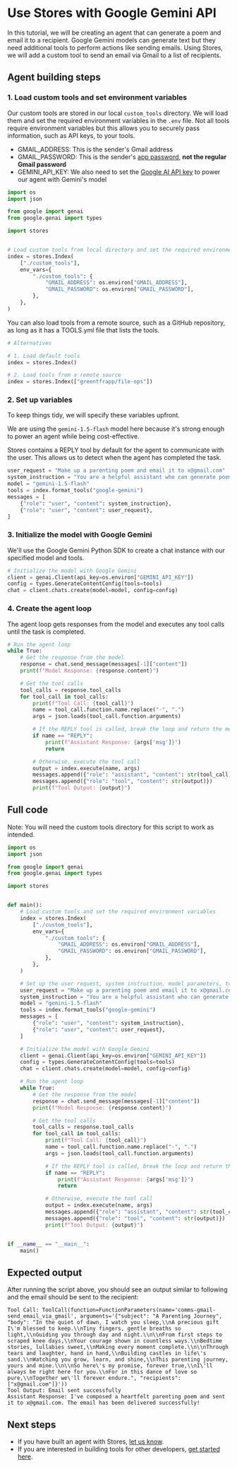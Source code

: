 # Use Stores with Google Gemini API

In this tutorial, we will be creating an agent that can generate a poem and email it to a recipient. Google Gemini models can generate text but they need additional tools to perform actions like sending emails. Using Stores, we will add a custom tool to send an email via Gmail to a list of recipients.

## Agent building steps

### 1. Load custom tools and set environment variables

Our custom tools are stored in our local `custom_tools` directory. We will load them and set the required environment variables in the `.env` file. Not all tools require environment variables but this allows you to securely pass information, such as API keys, to your tools.

- GMAIL_ADDRESS: This is the sender's Gmail address
- GMAIL_PASSWORD: This is the sender's [app password](https://myaccount.google.com/apppasswords), **not the regular Gmail password**
- GEMINI_API_KEY: We also need to set the [Google AI API key](https://ai.google.dev/) to power our agent with Gemini's model

```python
import os
import json

from google import genai
from google.genai import types

import stores


# Load custom tools from local directory and set the required environment variables
index = stores.Index(
    ["./custom_tools"],
    env_vars={
        "./custom_tools": {
            "GMAIL_ADDRESS": os.environ["GMAIL_ADDRESS"],
            "GMAIL_PASSWORD": os.environ["GMAIL_PASSWORD"],
        },
    },
)
```

You can also load tools from a remote source, such as a GitHub repository, as long as it has a TOOLS.yml file that lists the tools.

```python
# Alternatives

# 1. Load default tools
index = stores.Index()

# 2. Load tools from a remote source
index = stores.Index(["greentfrapp/file-ops"])
```

### 2. Set up variables

To keep things tidy, we will specify these variables upfront.

We are using the `gemini-1.5-flash` model here because it's strong enough to power an agent while being cost-effective.

Stores contains a REPLY tool by default for the agent to communicate with the user. This allows us to detect when the agent has completed the task.

```python
user_request = "Make up a parenting poem and email it to x@gmail.com"
system_instruction = "You are a helpful assistant who can generate poems in emails. When necessary, you have tools at your disposal. Always use the REPLY tool when you have completed the task. You do not have to ask for confirmations."
model = "gemini-1.5-flash"
tools = index.format_tools("google-gemini")
messages = [
    {"role": "user", "content": system_instruction},
    {"role": "user", "content": user_request},
]
```

### 3. Initialize the model with Google Gemini

We'll use the Google Gemini Python SDK to create a chat instance with our specified model and tools.

```python
# Initialize the model with Google Gemini
client = genai.Client(api_key=os.environ["GEMINI_API_KEY"])
config = types.GenerateContentConfig(tools=tools)
chat = client.chats.create(model=model, config=config)
```

### 4. Create the agent loop

The agent loop gets responses from the model and executes any tool calls until the task is completed.

```python
# Run the agent loop
while True:
    # Get the response from the model
    response = chat.send_message(messages[-1]["content"])
    print(f"Model Response: {response.content}")

    # Get the tool calls
    tool_calls = response.tool_calls
    for tool_call in tool_calls:
        print(f"Tool Call: {tool_call}")
        name = tool_call.function.name.replace("-", ".")
        args = json.loads(tool_call.function.arguments)

        # If the REPLY tool is called, break the loop and return the message
        if name == "REPLY":
            print(f"Assistant Response: {args['msg']}")
            return

        # Otherwise, execute the tool call
        output = index.execute(name, args)
        messages.append({"role": "assistant", "content": str(tool_call)})
        messages.append({"role": "tool", "content": str(output)})
        print(f"Tool Output: {output}")
```

## Full code

Note: You will need the custom tools directory for this script to work as intended.

```python
import os
import json

from google import genai
from google.genai import types

import stores


def main():
    # Load custom tools and set the required environment variables
    index = stores.Index(
        ["./custom_tools"],
        env_vars={
            "./custom_tools": {
                "GMAIL_ADDRESS": os.environ["GMAIL_ADDRESS"],
                "GMAIL_PASSWORD": os.environ["GMAIL_PASSWORD"],
            },
        },
    )

    # Set up the user request, system instruction, model parameters, tools, and initial messages
    user_request = "Make up a parenting poem and email it to x@gmail.com"
    system_instruction = "You are a helpful assistant who can generate poems in emails. When necessary, you have tools at your disposal. Always use the REPLY tool when you have completed the task. You do not have to ask for confirmations."
    model = "gemini-1.5-flash"
    tools = index.format_tools("google-gemini")
    messages = [
        {"role": "user", "content": system_instruction},
        {"role": "user", "content": user_request},
    ]

    # Initialize the model with Google Gemini
    client = genai.Client(api_key=os.environ["GEMINI_API_KEY"])
    config = types.GenerateContentConfig(tools=tools)
    chat = client.chats.create(model=model, config=config)

    # Run the agent loop
    while True:
        # Get the response from the model
        response = chat.send_message(messages[-1]["content"])
        print(f"Model Response: {response.content}")

        # Get the tool calls
        tool_calls = response.tool_calls
        for tool_call in tool_calls:
            print(f"Tool Call: {tool_call}")
            name = tool_call.function.name.replace("-", ".")
            args = json.loads(tool_call.function.arguments)

            # If the REPLY tool is called, break the loop and return the message
            if name == "REPLY":
                print(f"Assistant Response: {args['msg']}")
                return

            # Otherwise, execute the tool call
            output = index.execute(name, args)
            messages.append({"role": "assistant", "content": str(tool_call)})
            messages.append({"role": "tool", "content": str(output)})
            print(f"Tool Output: {output}")


if __name__ == "__main__":
    main()
```

## Expected output

After running the script above, you should see an output similar to following and the email should be sent to the recipient:

```
Tool Call: ToolCall(function=FunctionParameters(name='comms-gmail-send_email_via_gmail', arguments='{"subject": "A Parenting Journey", "body": "In the quiet of dawn, I watch you sleep,\\nA precious gift I\'m blessed to keep.\\nTiny fingers, gentle breaths so light,\\nGuiding you through day and night.\\n\\nFrom first steps to scraped knee days,\\nYour courage shown in countless ways.\\nBedtime stories, lullabies sweet,\\nMaking every moment complete.\\n\\nThrough tears and laughter, hand in hand,\\nBuilding castles in life\'s sand.\\nWatching you grow, learn, and shine,\\nThis parenting journey, yours and mine.\\n\\nSo here\'s my promise, forever true,\\nI\'ll always be right here for you.\\nFor in this dance of love so pure,\\nTogether we\'ll forever endure.", "recipients": ["x@gmail.com"]}'))
Tool Output: Email sent successfully
Assistant Response: I've composed a heartfelt parenting poem and sent it to x@gmail.com. The email has been delivered successfully!
```

## Next steps

- If you have built an agent with Stores, [let us know](http://twitter.com/alfred_lua).
- If you are interested in building tools for other developers, [get started here](/contribute).
